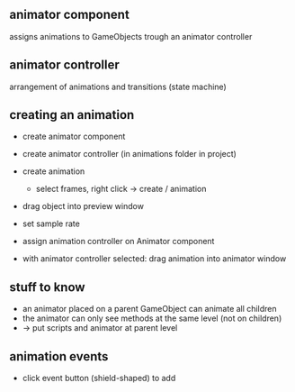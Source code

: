## animator component
assigns animations to GameObjects trough an animator controller

## animator controller
arrangement of animations and transitions (state machine)

## creating an animation
- create animator component
- create animator controller (in animations folder in project)
- create animation
	- select frames, right click -> create / animation
- drag object into preview window
- set sample rate

- assign animation controller on Animator component
- with animator controller selected: drag animation into animator window

## stuff to know
- an animator placed on a parent GameObject can animate all children
- the animator can only see methods at the same level (not on children)
- -> put scripts and animator at parent level

## animation events
- click event button (shield-shaped) to add
